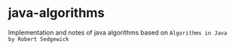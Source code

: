 # java-algorithms
Implementation and notes of java algorithms based on `Algorithms in Java by Robert Sedgewick` 
